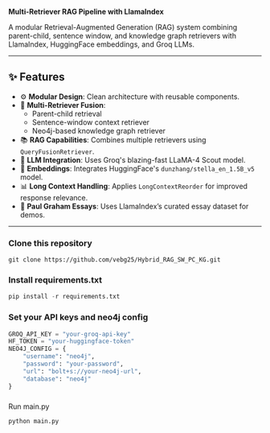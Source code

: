 **Multi-Retriever RAG Pipeline with LlamaIndex**  

A modular Retrieval-Augmented Generation (RAG) system combining parent-child, sentence window, and knowledge graph retrievers with LlamaIndex, HuggingFace embeddings, and Groq LLMs.

---

## ✨ Features

- ⚙️ **Modular Design**: Clean architecture with reusable components.
- 🤖 **Multi-Retriever Fusion**:
  - Parent-child retrieval
  - Sentence-window context retriever
  - Neo4j-based knowledge graph retriever
- 📚 **RAG Capabilities**: Combines multiple retrievers using `QueryFusionRetriever`.
- 🔌 **LLM Integration**: Uses Groq's blazing-fast LLaMA-4 Scout model.
- 🧠 **Embeddings**: Integrates HuggingFace's `dunzhang/stella_en_1.5B_v5` model.
- 📊 **Long Context Handling**: Applies `LongContextReorder` for improved response relevance.
- 📂 **Paul Graham Essays**: Uses LlamaIndex’s curated essay dataset for demos.

---
### Clone this repository
```git
git clone https://github.com/vebg25/Hybrid_RAG_SW_PC_KG.git
```
### Install requirements.txt
```python
pip install -r requirements.txt
```

### Set your API keys and neo4j config
```python
GROQ_API_KEY = "your-groq-api-key"
HF_TOKEN = "your-huggingface-token"
NEO4J_CONFIG = {
    "username": "neo4j",
    "password": "your-password",
    "url": "bolt+s://your-neo4j-url",
    "database": "neo4j"
}
```

### 
Run main.py

```python
python main.py
```


